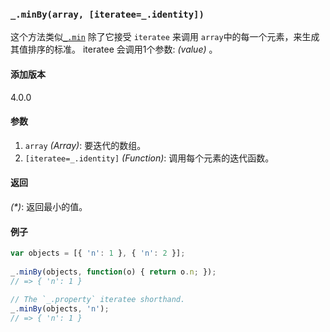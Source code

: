 ### `_.minBy(array, [iteratee=_.identity])`[​](#_minbyarray-iteratee_identity "_minbyarray-iteratee_identity的直接链接")

这个方法类似[`_.min`](#min) 除了它接受 `iteratee` 来调用 `array`中的每一个元素，来生成其值排序的标准。 iteratee 会调用1个参数: _(value)_ 。

#### 添加版本

4.0.0

#### 参数

1.  `array` _(Array)_: 要迭代的数组。
2.  `[iteratee=_.identity]` _(Function)_: 调用每个元素的迭代函数。

#### 返回

_(\*)_: 返回最小的值。

#### 例子

```js
var objects = [{ 'n': 1 }, { 'n': 2 }];
 
_.minBy(objects, function(o) { return o.n; });
// => { 'n': 1 }
 
// The `_.property` iteratee shorthand.
_.minBy(objects, 'n');
// => { 'n': 1 }

```